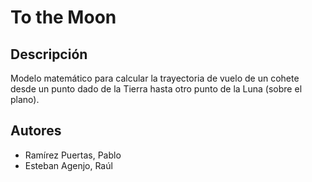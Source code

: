 # To the Moon

## Descripción

Modelo matemático para calcular la trayectoria de vuelo de un cohete desde un punto dado de la Tierra hasta otro punto de la Luna (sobre el plano).

## Autores

* Ramírez Puertas, Pablo
* Esteban Agenjo, Raúl
